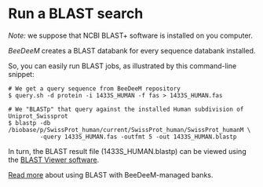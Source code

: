 # Run a BLAST search

_Note:_ we suppose that NCBI BLAST+ software is installed on you computer.

_BeeDeeM_ creates a BLAST databank for every sequence databank installed.

So, you can easily run BLAST jobs, as illustrated by this command-line snippet:

```
# We get a query sequence from BeeDeeM repository
$ query.sh -d protein -i 1433S_HUMAN -f fas > 1433S_HUMAN.fas

# We "BLASTp" that query against the installed Human subdivision of Uniprot_Swissprot
$ blastp -db /biobase/p/SwissProt_human/current/SwissProt_human/SwissProt_humanM \
         -query 1433S_HUMAN.fas -outfmt 5 -out 1433S_HUMAN.blastp
```

In turn, the BLAST result file (1433S\_HUMAN.blastp) can be viewed using the [BLAST Viewer software](https://github.com/pgdurand/BlastViewer).

[Read more](../../run-blast.md) about using BLAST with BeeDeeM-managed banks.
